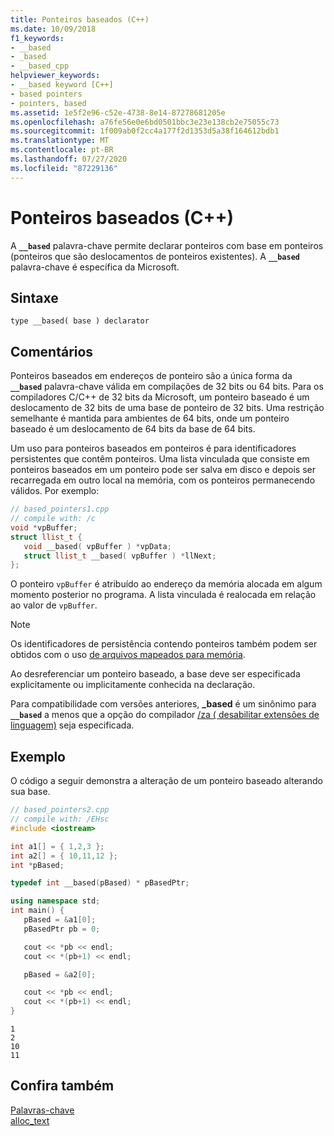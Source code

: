 ```yaml
---
title: Ponteiros baseados (C++)
ms.date: 10/09/2018
f1_keywords:
- __based
- _based
- __based_cpp
helpviewer_keywords:
- __based keyword [C++]
- based pointers
- pointers, based
ms.assetid: 1e5f2e96-c52e-4738-8e14-87278681205e
ms.openlocfilehash: a76fe56e0e6bd0501bbc3e23e138cb2e75055c73
ms.sourcegitcommit: 1f009ab0f2cc4a177f2d1353d5a38f164612bdb1
ms.translationtype: MT
ms.contentlocale: pt-BR
ms.lasthandoff: 07/27/2020
ms.locfileid: "87229136"
---
```

# <a name="based-pointers-c"></a>Ponteiros baseados (C++)

A **`__based`** palavra-chave permite declarar ponteiros com base em ponteiros (ponteiros que são deslocamentos de ponteiros existentes). A **`__based`** palavra-chave é específica da Microsoft.

## <a name="syntax"></a>Sintaxe

```
type __based( base ) declarator
```

## <a name="remarks"></a>Comentários

Ponteiros baseados em endereços de ponteiro são a única forma da **`__based`** palavra-chave válida em compilações de 32 bits ou 64 bits. Para os compiladores C/C++ de 32 bits da Microsoft, um ponteiro baseado é um deslocamento de 32 bits de uma base de ponteiro de 32 bits. Uma restrição semelhante é mantida para ambientes de 64 bits, onde um ponteiro baseado é um deslocamento de 64 bits da base de 64 bits.

Um uso para ponteiros baseados em ponteiros é para identificadores persistentes que contêm ponteiros. Uma lista vinculada que consiste em ponteiros baseados em um ponteiro pode ser salva em disco e depois ser recarregada em outro local na memória, com os ponteiros permanecendo válidos. Por exemplo:

```cpp
// based_pointers1.cpp
// compile with: /c
void *vpBuffer;
struct llist_t {
   void __based( vpBuffer ) *vpData;
   struct llist_t __based( vpBuffer ) *llNext;
};
```

O ponteiro `vpBuffer` é atribuído ao endereço da memória alocada em algum momento posterior no programa. A lista vinculada é realocada em relação ao valor de `vpBuffer`.

> [!NOTE]
> Os identificadores de persistência contendo ponteiros também podem ser obtidos com o uso [de arquivos mapeados para memória](/windows/win32/Memory/file-mapping).

Ao desreferenciar um ponteiro baseado, a base deve ser especificada explicitamente ou implicitamente conhecida na declaração.

Para compatibilidade com versões anteriores, **_based** é um sinônimo para **`__based`** a menos que a opção do compilador [/za \( desabilitar extensões de linguagem)](../build/reference/za-ze-disable-language-extensions.md) seja especificada.

## <a name="example"></a>Exemplo

O código a seguir demonstra a alteração de um ponteiro baseado alterando sua base.

```cpp
// based_pointers2.cpp
// compile with: /EHsc
#include <iostream>

int a1[] = { 1,2,3 };
int a2[] = { 10,11,12 };
int *pBased;

typedef int __based(pBased) * pBasedPtr;

using namespace std;
int main() {
   pBased = &a1[0];
   pBasedPtr pb = 0;

   cout << *pb << endl;
   cout << *(pb+1) << endl;

   pBased = &a2[0];

   cout << *pb << endl;
   cout << *(pb+1) << endl;
}
```

```Output
1
2
10
11
```

## <a name="see-also"></a>Confira também

[Palavras-chave](../cpp/keywords-cpp.md)<br/>
[alloc_text](../preprocessor/alloc-text.md)
